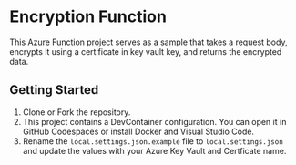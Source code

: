 # Encryption Function

This Azure Function project serves as a sample that takes a request body, encrypts it using a certificate in key vault key, and returns the encrypted data.

## Getting Started

1. Clone or Fork the repository.
1. This project contains a DevContainer configuration.  You can open it in GitHub Codespaces or install Docker and Visual Studio Code.
1. Rename the `local.settings.json.example` file to `local.settings.json` and update the values with your Azure Key Vault and Certficate name.